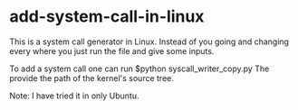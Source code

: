 # add-system-call-in-linux
This is a system call generator in Linux. Instead of you going and changing every where you just run the file and give some inputs. 

To add a system call one can run $python syscall_writer_copy.py
The provide the path of the kernel's source tree.

Note: I have tried it in only Ubuntu.
